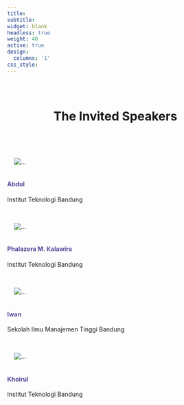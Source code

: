 ```yaml
---
title:
subtitle:
widget: blank
headless: true
weight: 40
active: true
design:
  columns: '1'
css_style: 
---
```

<style>
    <link href="https://cdnjs.cloudflare.com/ajax/libs/mdb-ui-kit/6.2.0/mdb.min.css" rel="stylesheet"/>
</style>

<h1 style="text-align: center; margin-bottom: 3rem; margin-top: 5rem;">The Invited Speakers</h1>

<div class="row row-cols-1 row-cols-md-4">
        <div class="col-sm mt-3">
                <div class="card text-center" style="border:none;box-shadow:none;">
                <img src="media/speakers/avatar.svg" class="card-img-top rounded-circle" alt="..." style="padding:1rem; margin-top:1rem; margin-bottom:0;">
                        <div class="card-body pb-0">
                                <h4 class="card-title" style="color:#4E4899;">Abdul</h4>
                                <div class="card-footer bg-white">
                                        <p>Institut Teknologi Bandung</p>
                                </div>
                        </div>
                </div>
        </div>
        <div class="col-sm mt-3">
                <div class="card text-center" style="border:none;box-shadow:none;">
                <img src="media/speakers/phalazera.jpg" class="card-img-top rounded-circle" alt="..." style="padding:1rem; margin-top:1rem; margin-bottom:0;">
                        <div class="card-body pb-0">
                                <h4 class="card-title" style="color:#4E4899;">Phalazera M. Kalawira</h4>
                                <div class="card-footer bg-white">
                                        <p>Institut Teknologi Bandung</p>
                                </div>
                        </div>
                </div>
        </div>
        <div class="col-sm mt-3">
                <div class="card text-center h-100" style="border:none; box-shadow:none;">
                <img src="media/speakers/avatar.svg" class="card-img-top rounded-circle" alt="..." style="padding:1rem; margin-top:1rem; margin-bottom:0;">
                        <div class="card-body pb-0">
                                <h4 class="card-title" style="color:#4E4899;">Iwan</h4>
                                <div class="card-footer bg-white">
                                        <p>Sekolah Ilmu Manajemen Tinggi Bandung</p>
                                </div>
                        </div>
                </div>
        </div>
        <div class="col-sm mt-3">
                <div class="card text-center h-100" style="border:none; box-shadow:none;">
                <img src="media/speakers/avatar.svg" class="card-img-top rounded-circle" alt="..." style="padding:1rem; margin-top:1rem; margin-bottom:0;">
                        <div class="card-body pb-0">
                                <h4 class="card-title" style="color:#4E4899;">Khoirul</h4>
                                <div class="card-footer bg-white">
                                        <p>Institut Teknologi Bandung</p>
                                </div>
                        </div>
                </div>
        </div>
        <!-- <div class="col-sm mt-3">
                <div class="card text-center h-100" style="border:none; box-shadow:none;">
                <img src="media/speakers/avatar.svg" class="card-img-top rounded-circle" alt="..." style="padding:1rem; margin-top:1rem; margin-bottom:0;">
                        <div class="card-body pb-0">
                                <h4 class="card-title" style="color:#4E4899;">Khoirul</h4>
                                <div class="card-footer bg-white">
                                        <p>Institut Teknologi Bandung</p>
                                </div>
                        </div>
                </div>
        </div> -->
</div>